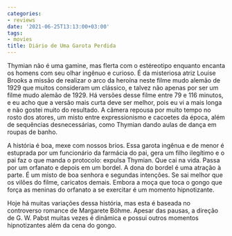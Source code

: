 ```yaml
---
categories:
- reviews
date: '2021-06-25T13:13:00+03:00'
tags:
- movies
title: Diário de Uma Garota Perdida
---
```


Thymian não é uma gamine, mas flerta com o estéreotipo enquanto encanta os homens com seu olhar ingênuo e curioso. É da misteriosa atriz Louise Brooks a missão de realizar o arco da heroína neste filme mudo alemão de 1929 que muitos consideram um clássico, e talvez não apenas por ser um filme mudo alemão de 1929. Há versões desse filme entre 79 e 116 minutos, e eu acho que a versão mais curta deve ser melhor, pois eu vi a mais longa e não gostei muito do resultado. A câmera repousa por muito tempo no rosto dos atores, um misto entre expressionismo e cacoetes da época, além de sequências desnecessárias, como Thymian dando aulas de dança em roupas de banho.

A história é boa, mexe com nossos brios. Essa garota ingênua e de menor é estuprada por um funcionário da farmácia do pai, gera um filho ilegítimo e o pai faz o que manda o protocolo: expulsa Thymian. Que cai na vida. Passa por um orfanato e depois em um bordel. A dona do bordel é uma atração à parte. É um misto de boa senhora e segundas intenções. Se sai melhor que os vilões do filme, caricatos demais. Embora a moça que toca o gongo que força as meninas do orfanato a se exercitar é um momento hipnotizante.

Hoje há muitas variações dessa história, mas esta é baseada no controverso romance de Margarete Böhme. Apesar das pausas, a direção de G. W. Pabst muitas vezes é dinâmica e possui outros momentos hipnotizantes além da cena do gongo.